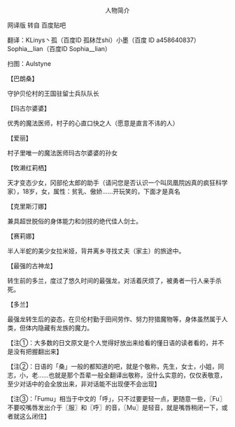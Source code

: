<p align="center">人物简介</p>

网译版 转自 百度贴吧

翻译：KLinys丶孤（百度ID 孤栤茳shi）小墨（百度 ID a458640837）Sophia__lian（百度ID Sophia__lian）

扫图：Aulstyne

【巴朗桑】

守护贝伦村的王国驻留士兵队队长

【玛古尔婆婆】

优秀的魔法医师，村子的心直口快之人（愿意是直言不讳的人）

【爱丽】

村子里唯一的魔法医师玛古尔婆婆的孙女

【牧濑红莉栖】

天才变态少女，冈部伦太郎的助手（请问您是否认识一个叫凤凰院凶真的疯狂科学家），18岁，女，属性：贫乳、傲娇……开玩笑的，下面才是真名

【克里斯汀娜】

兼具超世脱俗的身体能力和剑技的绝代佳人剑士。

【赛莉娜】

半人半蛇的美少女拉米娅，背井离乡寻找丈夫（家主）的旅途中。

【最强的古神龙】

转生前的多兰，度过了悠久时间的最强龙，对活着厌烦了，被勇者一行人亲手杀死。

【多兰】

最强龙转生后的姿态，在贝伦村勤于田间劳作、努力狩猎魔物等，身体虽然属于人类，但体内隐藏有龙族的魔力。

【注①：大多数的日文原文是个人觉得好放出来给看的懂日语的读者看的，并不是没有把握翻出来】

【注②：日语的「桑」一般的都知道的吧，就是个敬称，先生，女士，小姐，同志，小，老……也就是那个吾辈一般全翻译出敬称，没什么实意的，仅仅表敬意，至少对话中的会全放出来，非对话能不出现便不会出现】

【注③：「Fumu」相当于中文的「呼」，只不过要更轻一点，更随意一些，〖Fu〗不要咬嘴唇发出介于〖服〗和〖呼〗的音，〖Mu〗是轻音，就是嘴唇稍闭一下，或者就这么闭住】

